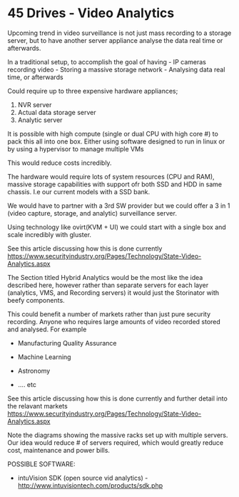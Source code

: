 # 45 Drives - Video Analytics

Upcoming trend in video surveillance is not just mass recording to a storage server, but to have another server appliance analyse the data real time or afterwards.

In a traditional setup, to accomplish the goal of having 
    - IP cameras recording video
    - Storing a massive storage network
    - Analysing data real time, or afterwards

Could require up to three expensive hardware appliances;
 1.  NVR server
 2.  Actual data storage server
 3.  Analytic server

It is possible with high compute (single or dual CPU with high core #) to pack this all into one box. Either using software designed to run in linux or by using a hypervisor to manage multiple VMs

This would reduce costs incredibly.

The hardware would require lots of system resources (CPU and RAM), massive storage capabilities with support ofr both SSD and HDD in same chassis. 
I.e our current models with a SSD bank.

We would have to partner with a 3rd SW provider but we could offer a 3 in 1 (video capture, storage, and analytic) surveillance server.

Using technology like ovirt(KVM + UI) we could start with a single box and scale incredibly with gluster.

See this article discussing how this is done currently https://www.securityindustry.org/Pages/Technology/State-Video-Analytics.aspx

The Section titled Hybrid Analytics would be the most like the idea described here, however rather than separate servers for each layer (analytics, VMS, and Recording servers) it would just the Storinator with beefy components.



This could benefit a number of markets rather than just pure security recording. Anyone who requires large amounts of video recorded stored and analysed. 
For example

*  Manufacturing Quality Assurance

*  Machine Learning

*  Astronomy 

*  .... etc

See this article discussing how this is done currently and further detail into the relavant markets
https://www.securityindustry.org/Pages/Technology/State-Video-Analytics.aspx

Note the diagrams showing the massive racks set up with multiple servers. Our idea would reduce # of servers required, which would greatly reduce cost, maintenance and power bills.

POSSIBLE SOFTWARE:

*  intuVision SDK (open source vid analytics) - http://www.intuvisiontech.com/products/sdk.php

